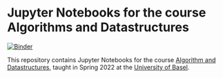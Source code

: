 # Jupyter Notebooks for the course Algorithms and Datastructures

[![Binder](https://mybinder.org/badge_logo.svg)](https://mybinder.org/v2/gh/marcelluethi/algodata-jupyter-notebooks/master)

This repository contains Jupyter Notebooks for the course [Algorithm and Datastructures](https://dmi.unibas.ch/de/studium/computer-science-informatik/lehrangebot-fs22/vorlesung-algorithmen-und-datenstrukturen/), 
taught in Spring 2022 at the [University of Basel](https://unibas.ch).
